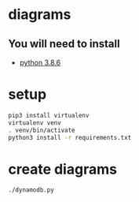 # diagrams

## You will need to install

- [python 3.8.6](https://www.python.org/downloads/release/python-386)

# setup

```sh
pip3 install virtualenv
virtualenv venv
. venv/bin/activate
python3 install -r requirements.txt
```

# create diagrams

```sh
./dynamodb.py
```
